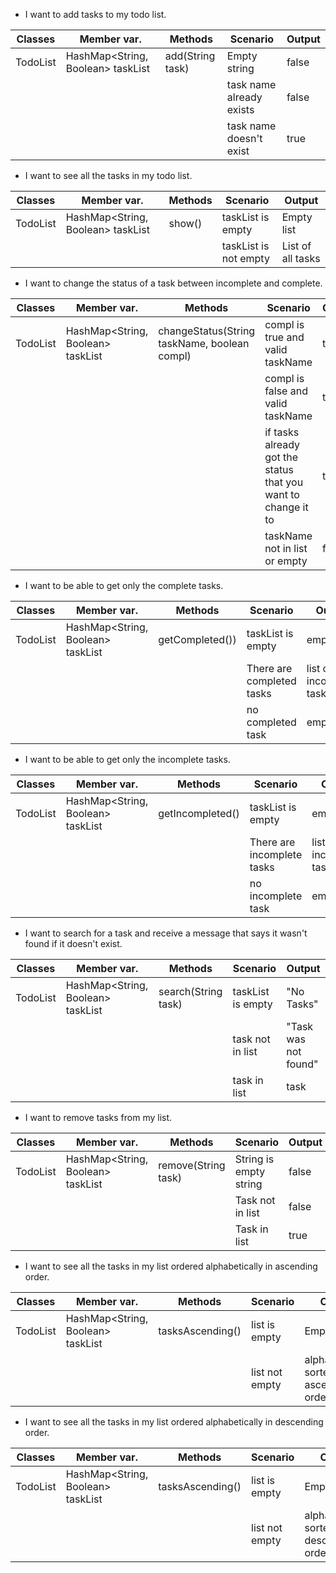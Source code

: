 
- I want to add tasks to my todo list.

| Classes  | Member var.                       | Methods          | Scenario                 | Output |
| -------- | --------------------------------- | ---------------- | ------------------------ | ------ |
| TodoList | HashMap<String, Boolean> taskList | add(String task) | Empty string             | false  |
|          |                                   |                  | task name already exists | false  |
|          |                                   |                  | task name doesn't exist  | true   |


- I want to see all the tasks in my todo list.

| Classes  | Member var.                       | Methods | Scenario              | Output            |
| -------- | --------------------------------- | ------- | --------------------- | ----------------- |
| TodoList | HashMap<String, Boolean> taskList | show()  | taskList is empty     | Empty list        |
|          |                                   |         | taskList is not empty | List of all tasks |

- I want to change the status of a task between incomplete and complete.

| Classes  | Member var.                       | Methods                                      | Scenario                                                      | Output |
| -------- | --------------------------------- | -------------------------------------------- | ------------------------------------------------------------- | ------ |
| TodoList | HashMap<String, Boolean> taskList | changeStatus(String taskName, boolean compl) | compl is true and valid taskName                              | true   |
|          |                                   |                                              | compl is false and valid taskName                             | true   |
|          |                                   |                                              | if tasks already got the status that you want to change it to | true   |
|          |                                   |                                              | taskName not in list  or empty                                | false  |

- I want to be able to get only the complete tasks.

| Classes  | Member var.                       | Methods         | Scenario                  | Output                   |
| -------- | --------------------------------- | --------------- | ------------------------- | ------------------------ |
| TodoList | HashMap<String, Boolean> taskList | getCompleted()) | taskList is empty         | empty list               |
|          |                                   |                 | There are completed tasks | list of incomplete tasks |
|          |                                   |                 | no completed task         | empty list               |

- I want to be able to get only the incomplete tasks.

| Classes  | Member var.                       | Methods          | Scenario                   | Output                   |
| -------- | --------------------------------- | ---------------- | -------------------------- | ------------------------ |
| TodoList | HashMap<String, Boolean> taskList | getIncompleted() | taskList is empty          | empty list               |
|          |                                   |                  | There are incomplete tasks | list of incomplete tasks |
|          |                                   |                  | no incomplete task         | empty list               |

- I want to search for a task and receive a message that says it wasn't found if it doesn't exist.

| Classes  | Member var.                       | Methods             | Scenario          | Output               |
| -------- | --------------------------------- | ------------------- | ----------------- | -------------------- |
| TodoList | HashMap<String, Boolean> taskList | search(String task) | taskList is empty | "No Tasks"           |
|          |                                   |                     | task not in list  | "Task was not found" |
|          |                                   |                     | task in list      | task                 |
- I want to remove tasks from my list.

| Classes  | Member var.                       | Methods             | Scenario               | Output |
| -------- | --------------------------------- | ------------------- | ---------------------- | ------ |
| TodoList | HashMap<String, Boolean> taskList | remove(String task) | String is empty string | false  |
|          |                                   |                     | Task not in list       | false  |
|          |                                   |                     | Task in list           | true   |

- I want to see all the tasks in my list ordered alphabetically in ascending order.

| Classes  | Member var.                       | Methods          | Scenario       | Output                                        |
| -------- | --------------------------------- | ---------------- | -------------- | --------------------------------------------- |
| TodoList | HashMap<String, Boolean> taskList | tasksAscending() | list is empty  | Empty list                                    |
|          |                                   |                  | list not empty | alphabetically sorted list in ascending order |

- I want to see all the tasks in my list ordered alphabetically in descending order.

| Classes  | Member var.                       | Methods          | Scenario       | Output                                         |
| -------- | --------------------------------- | ---------------- | -------------- | ---------------------------------------------- |
| TodoList | HashMap<String, Boolean> taskList | tasksAscending() | list is empty  | Empty list                                     |
|          |                                   |                  | list not empty | alphabetically sorted list in descending order |
